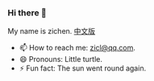 <!--
 is a ✨ _special_ ✨ repository because its `README.md` (this file) appears on your GitHub profile.
Here are some ideas to get you started:
- 🔭 I’m currently working on ...
- 🌱 I’m currently learning ...
- 👯 I’m looking to collaborate on ...
- 🤔 I’m looking for help with ...
- 💬 Ask me about ...
- 📫 How to reach me: ...
- 😄 Pronouns: ...
- ⚡ Fun fact: ...
-->
### Hi there 👋
My name is zichen.
[中文版](https://github.com/zichenlbl/zichenlbl/blob/main/README_zh-CN.md)
<!--- 🔭 I’m currently working on .Net Core.
- 🌱 I’m currently learning .Net Core.
- 👯 I’m looking to collaborate on .Net Core.
- 🤔 I’m looking for help with .Net Core.
- 💬 Ask me about How to use winform.-->
- 📫 How to reach me: zicl@qq.com.
- 😄 Pronouns: Little turtle<!--Little Turtle-->.
- ⚡ Fun fact: The sun went round again.

<!--
[![Top Langs](https://github-readme-stats.vercel.app/api/top-langs/?username=zichenlbl)](https://github.com/zichenlbl)
[![zichenlbl's GitHub stats](https://github-readme-stats.vercel.app/api?username=zichenlbl&show_icons=true)](https://github.com/zichenlbl)
-->
<!-- 
  ![zichenlbl's wakatime stats](https://github-readme-stats.vercel.app/api/wakatime?username=zichenlbl)
  <a href="https://github.com/zichenlbl/git">
    <img align="center" src="https://github-readme-stats.vercel.app/api/pin/?username=zichenlbl&repo=git" />
  </a>
  <a href="https://github.com/JavaWeb-Basics">
    <img align="center" src="https://github-readme-stats.vercel.app/api/pin/?username=zichenlbl&repo=JavaWeb-Basics" />
  </a> 
-->
<!--
Other：
  - Powered by [github-readme-stats](https://github.com/anuraghazra/github-readme-stats)
-->

